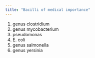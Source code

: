 ```yaml
---
title: "Bacilli of medical importance"
---
```

1) genus clostridium
2) genus mycobacterium
3) pseudomonas
4) E. coli
5) genus salmonella
6) genus yersinia

